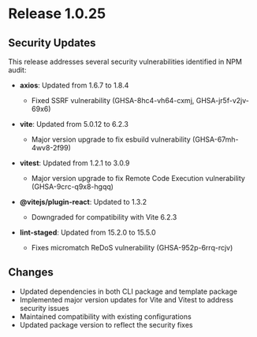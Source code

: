 # Release 1.0.25

## Security Updates

This release addresses several security vulnerabilities identified in NPM audit:

- **axios**: Updated from 1.6.7 to 1.8.4
  - Fixed SSRF vulnerability (GHSA-8hc4-vh64-cxmj, GHSA-jr5f-v2jv-69x6)

- **vite**: Updated from 5.0.12 to 6.2.3
  - Major version upgrade to fix esbuild vulnerability (GHSA-67mh-4wv8-2f99)

- **vitest**: Updated from 1.2.1 to 3.0.9
  - Major version upgrade to fix Remote Code Execution vulnerability (GHSA-9crc-q9x8-hgqq)

- **@vitejs/plugin-react**: Updated to 1.3.2
  - Downgraded for compatibility with Vite 6.2.3

- **lint-staged**: Updated from 15.2.0 to 15.5.0
  - Fixes micromatch ReDoS vulnerability (GHSA-952p-6rrq-rcjv)

## Changes

- Updated dependencies in both CLI package and template package
- Implemented major version updates for Vite and Vitest to address security issues
- Maintained compatibility with existing configurations
- Updated package version to reflect the security fixes 